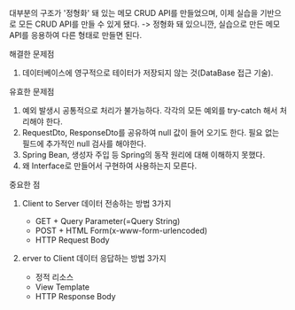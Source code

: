 대부분의 구조가 '정형화' 돼 있는 메모 CRUD API를 만들었으며, 이제 실습을 기반으로 모든 CRUD API를 만들 수 있게 됐다. 
  -> 정형화 돼 있으니깐, 실습으로 만든 메모 API를 응용하여 다른 형태로 만들면 된다.

해결한 문제점
  1. 데이터베이스에 영구적으로 테이터가 저장되지 않는 것(DataBase 접근 기술).

유효한 문제점
  1. 예외 발생시 공통적으로 처리가 불가능하다.
       각각의 모든 예외를 try-catch 해서 처리해야 한다.
  2. RequestDto, ResponseDto를 공유하여 null 값이 들어 오기도 한다.
       필요 없는 필드에 추가적인 null 검사를 해야한다.
  3. Spring Bean, 생성자 주입 등 Spring의 동작 원리에 대해 이해하지 못했다.
  4. 왜 Interface로 만들어서 구현하여 사용하는지 모른다.

중요한 점
 1. Client to Server 데이터 전송하는 방법 3가지
    - GET + Query Parameter(=Query String)
    - POST + HTML Form(x-www-form-urlencoded)
    - HTTP Request Body

 2. erver to Client 데이터 응답하는 방법 3가지
    - 정적 리소스
    - View Template
    - HTTP Response Body

